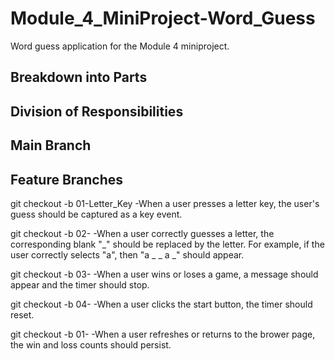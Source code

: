 # Module_4_MiniProject-Word_Guess
Word guess application for the Module 4 miniproject.
## Breakdown into Parts

## Division of Responsibilities

## Main Branch

## Feature Branches
git checkout -b 01-Letter_Key
    -When a user presses a letter key, the user's guess should be captured as a key event.

git checkout -b 02-
    -When a user correctly guesses a letter, the corresponding blank "_" should be replaced by the letter. For example, if the user correctly selects "a", then "a _ _ a _" should appear.

git checkout -b 03-
    -When a user wins or loses a game, a message should appear and the timer should stop. 

git checkout -b 04-
    -When a user clicks the start button, the timer should reset.

git checkout -b 01-
    -When a user refreshes or returns to the brower page, the win and loss counts should persist.